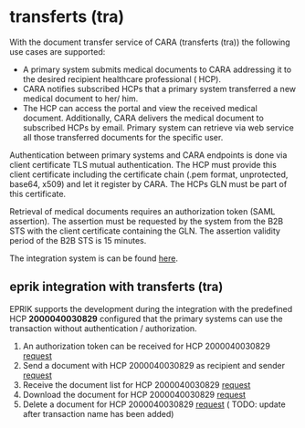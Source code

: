 # transferts (tra)

With the document transfer service of CARA (transferts (tra)) the following use cases are supported:

* A primary system submits medical documents to CARA addressing it to the desired recipient healthcare professional (
  HCP).
* CARA notifies subscribed HCPs that a primary system transferred a new medical document to her/ him.
* The HCP can access the portal and view the received medical document. Additionally, CARA delivers the medical document
  to subscribed HCPs by email. Primary system can retrieve via web service all those transferred documents for the
  specific user.

Authentication between primary systems and CARA endpoints is done via client certificate TLS mutual authentication. The
HCP must provide this client certificate including the certificate chain (.pem format, unprotected, base64, x509) and
let it register by CARA. The HCPs GLN must be part of this certificate.

Retrieval of medical documents requires an authorization token (SAML assertion). The assertion must be requested by the
system from the B2B STS with the client certificate containing the GLN. The assertion validity period of the B2B STS is
15 minutes.

The integration system is can be found [here](https://b2b.cara.int.post-ehealth.ch/).

## eprik integration with transferts (tra)

EPRIK supports the development during the integration with the predefined HCP **2000040030829** configured that the
primary systems can use the transaction without authentication / authorization.

1. An authorization token can be received for HCP
   2000040030829 [request](https://test.ahdis.ch/eprik-cara/index.html#/transaction/b9ea0e8f-e6f9-4a05-821d-62a3d81bb732)
2. Send a document with HCP 2000040030829 as recipient and
   sender [request](https://test.ahdis.ch/eprik-cara/index.html#/transaction/ebee3a52-196d-4f79-9096-7416bddcc6b1)
3. Receive the document list for HCP
   2000040030829 [request](https://test.ahdis.ch/eprik-cara/index.html#/transaction/d049c82f-4a43-405d-a55d-00972b3da34f)
4. Download the document for HCP
   2000040030829 [request](https://test.ahdis.ch/eprik-cara/index.html#/transaction/41ff6501-2762-415f-8bf2-b7d4a635f313)
5. Delete a document for HCP
   2000040030829 [request](https://test.ahdis.ch/eprik-cara/index.html#/transaction/88c7c97a-7fa5-4be2-a907-ade126b2b2f4) (
   TODO: update after transaction name has been added)
